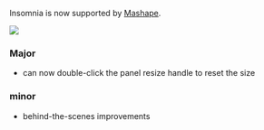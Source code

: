 Insomnia is now supported by
[Mashape](https://www.mashape.com/'?utm_source=chrome&utm_medium=app&utm_campaign=insomnia-rest).

<a href="https://www.mashape.com/?utm_source=chrome&utm_medium=app&utm_campaign=insomnia-rest">
    <img src="/images/mashape.png" style="max-width:170px;">
</a>


### Major

- can now double-click the panel resize handle to reset the size


### minor

- behind-the-scenes improvements
